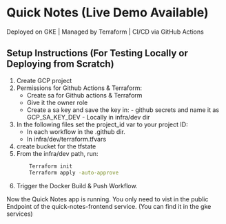 # Quick Notes (Live Demo Available) 
Deployed on GKE | Managed by Terraform | CI/CD via GitHub Actions

## Setup Instructions (For Testing Locally or Deploying from Scratch)
1. Create GCP project 
2. Permissions for Github Actions & Terraform:
    - Create sa for Github actions & Terraform
    - Give it the owner role
    - Create a sa key and save the key in: -  github secrets and name it as GCP_SA_KEY_DEV
                                            - Locally in infra/dev dir
3. In the following files set the project_id var to your project ID:
    - In each workflow in the .github dir.
    - In infra/dev/terraform.tfvars                                              
4. create bucket for the tfstate
5. From the infra/dev path, run:
    ```bash 
        Terraform init
        Terraform apply -auto-approve
    ```
6. Trigger the Docker Build & Push Workflow.

Now the Quick Notes app is running. You only need to vist in the public Endpoint of the quick-notes-frontend service. (You can find it in the gke services)
